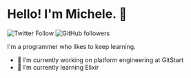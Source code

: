 # Hello! I'm Michele. 👋

![Twitter Follow](https://img.shields.io/twitter/follow/piccoloaiutante?label=Follow)
![GitHub followers](https://img.shields.io/github/followers/piccoloaiutante?label=Follow&style=social)

I'm a programmer who likes to keep learning.

- 🔭 I’m currently working on platform engineering at GitStart
- 🌱 I’m currently learning Elixir


